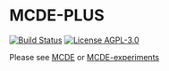 # MCDE-PLUS

[![Build Status](https://travis-ci.com/edouardfouche/MCDE.svg?branch=master)](https://travis-ci.com/edouardfouche/MCDE-PLUS)
[![License AGPL-3.0](https://img.shields.io/badge/License-AGPL--3-brightgreen.svg)](https://github.com/edouardfouche/MCDE/blob/master/LICENSE.md)

Please see [MCDE](https://github.com/edouardfouche/MCDE) or [MCDE-experiments](https://github.com/edouardfouche/MCDE-experiments) 
